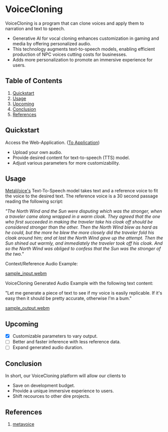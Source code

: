 # VoiceCloning

VoiceCloning is a program that can clone voices and apply them to narration and text to speech.

- Generative AI for vocal cloning enhances customization in gaming and media by offering personalized audio.
- This technology augments text-to-speech models, enabling efficient production of NPC voices cutting costs for businesses.
- Adds more personalization to promote an immersive experience for users.

## Table of Contents

1. [Quickstart](#quickstart)
2. [Usage](#usage)
3. [Upcoming](#upcoming)  
4. [Conclusion](#conclusion)
5. [References](#references)

## Quickstart

Access the Web-Application. ([To Application](http://34.125.211.65/))

- Upload your own audio.
- Provide desired content for text-to-speech (TTS) model.
- Adjust various parameters for more customizability.

## Usage

[MetaVoice's](https://github.com/metavoiceio/metavoice-src/tree/main?tab=readme-ov-file) Text-To-Speech model takes text and a reference voice to fit the voice to the desired text. The reference voice is a 30 second passage reading the following script:

*"The North Wind and the Sun were disputing which was the stronger, when a traveler came along wrapped in a warm cloak. They agreed that the one who first succeeded in making the traveler take his cloak off should be considered stronger than the other. Then the North Wind blew as hard as he could, but the more he blew the more closely did the traveler fold his cloak around him; and at last the North Wind gave up the attempt. Then the Sun shined out warmly, and immediately the traveler took off his cloak.
And so the North Wind was obliged to confess that the Sun was the stronger of the two."*


Context/Reference Audio Example:

[sample_input.webm](https://github.com/tricao7/VoiceCloning/assets/72780544/b6bea05c-abab-46e0-8439-15c210db86c6)


VoiceCloning Generated Audio Example with the following text content:

"Let me generate a piece of text to see if my voice is easily replicable. If it's easy then it should be pretty accurate, otherwise I'm a bum."

[sample_output.webm](https://github.com/tricao7/VoiceCloning/assets/72780544/c81e6f3b-de45-4570-85e1-a6e183c5ed04)


## Upcoming

- [x] Customizable parameters to vary output.
- [ ] Better and faster inference with less reference data.
- [ ] Expand generated audio duration.

## Conclusion

In short, our VoiceCloning platform will allow our clients to

- Save on development budget.
- Provide a unique immersive experience to users.
- Shift recources to other dire projects.

## References

1. [metavoice](https://github.com/metavoiceio/metavoice-src/tree/main)
